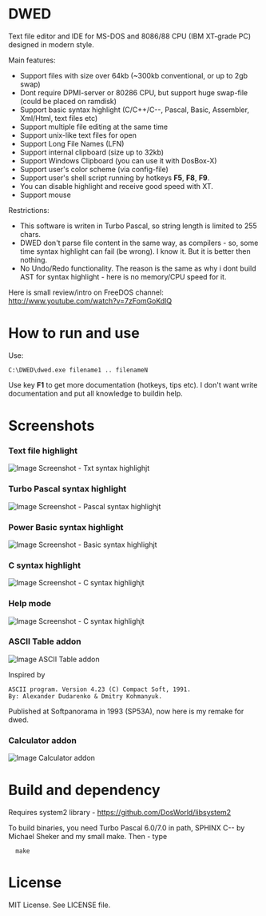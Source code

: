# DWED

Text file editor and IDE for MS-DOS and 8086/88 CPU (IBM XT-grade PC) designed in modern style.

Main features:

* Support files with size over 64kb (~300kb conventional, or up to 2gb swap)
* Dont require DPMI-server or 80286 CPU, but support huge swap-file (could be placed on ramdisk)
* Support basic syntax highlight (C/C++/C--, Pascal, Basic, Assembler, Xml/Html, text files etc)
* Support multiple file editing at the same time
* Support unix-like text files for open
* Support Long File Names (LFN)
* Support internal clipboard (size up to 32kb)
* Support Windows Clipboard (you can use it with DosBox-X)
* Support user's color scheme (via config-file)
* Support user's shell script running by hotkeys **F5**, **F8**, **F9**.
* You can disable highlight and receive good speed with XT.
* Support mouse

Restrictions:

* This software is writen in Turbo Pascal, so string length is limited to 255 chars.
* DWED don't parse file content in the same way, as compilers - so, some time syntax highlight can fail (be wrong). I know it. But it is better then nothing.
* No Undo/Redo functionality. The reason is the same as why i dont build AST for syntax highlight - here is no memory/CPU speed for it.

Here is small review/intro on FreeDOS channel: http://www.youtube.com/watch?v=7zFomGoKdlQ

# How to run and use
Use:

	C:\DWED\dwed.exe filename1 .. filenameN

Use key **F1** to get more documentation (hotkeys, tips etc). I don't want write documentation and put all knowledge to buildin help.

# Screenshots

### Text file highlight
![Image Screenshot - Txt syntax highlighjt](https://github.com/DosWorld/dwed/raw/main/DWED-TXT.PNG)

### Turbo Pascal syntax highlight
![Image Screenshot - Pascal syntax highlighjt](https://github.com/DosWorld/dwed/raw/main/DWED-PAS.PNG)

### Power Basic syntax highlight
![Image Screenshot - Basic syntax highlighjt](https://github.com/DosWorld/dwed/raw/main/DWED-BAS.PNG)

### C syntax highlight
![Image Screenshot - C syntax highlighjt](https://github.com/DosWorld/dwed/raw/main/DWED-C.PNG)

### Help mode
![Image Screenshot - C syntax highlighjt](https://github.com/DosWorld/dwed/raw/main/DWED-HLP.PNG)

### ASCII Table addon
![Image ASCII Table addon](https://github.com/DosWorld/dwed/raw/main/DWED-ASC.PNG)

Inspired by

	ASCII program. Version 4.23 (C) Compact Soft, 1991.
	By: Alexander Dudarenko & Dmitry Kohmanyuk.

Published at Softpanorama in 1993 (SP53A), now here is my remake for dwed.
### Calculator addon
![Image Calculator addon](https://github.com/DosWorld/dwed/raw/main/DWED-CLC.PNG)

# Build and dependency

Requires system2 library - https://github.com/DosWorld/libsystem2

To build binaries, you need Turbo Pascal 6.0/7.0 in path, SPHINX C-- by Michael Sheker and my small make. Then - type

      make

# License

MIT License. See LICENSE file.
